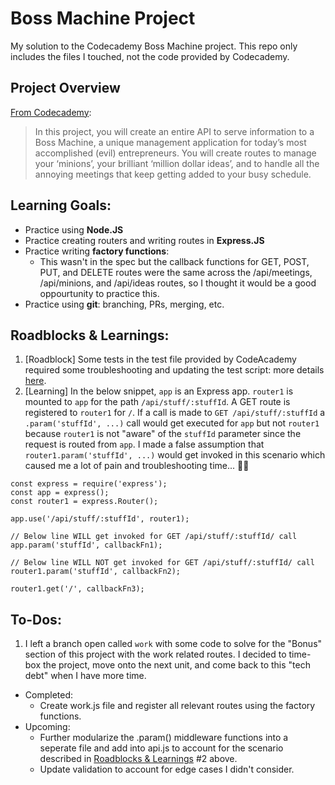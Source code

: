 # Boss Machine Project
My solution to the Codecademy Boss Machine project. This repo only includes the files I touched, not the code provided by Codecademy.

## Project Overview
[From Codecademy](https://www.codecademy.com/journeys/back-end-engineer/paths/becj-22-back-end-development/tracks/becp-22-build-a-back-end-with-express-js/modules/wdcp-22-boss-machine-0c8ce2d6-418b-487f-857f-49771b21894a/informationals/bapi-p4-boss-machine):
> In this project, you will create an entire API to serve information to a Boss Machine, a unique management application for today’s most accomplished (evil) entrepreneurs. You will create routes to manage your ‘minions’, your brilliant ‘million dollar ideas’, and to handle all the annoying meetings that keep getting added to your busy schedule.

## Learning Goals:
- Practice using **Node.JS**
- Practice creating routers and writing routes in **Express.JS**
- Practice writing **factory functions**:
  - This wasn't in the spec but the callback functions for GET, POST, PUT, and DELETE routes were the same across the /api/meetings, /api/minions, and /api/ideas routes, so I thought it would be a good oppourtunity to practice this.
- Practice using **git**: branching, PRs, merging, etc.

## Roadblocks & Learnings:
1. \[Roadblock\] Some tests in the test file provided by CodeAcademy required some troubleshooting and updating the test script: more details [here](https://discuss.codecademy.com/t/boss-machine-post-api-meetings-test-failures-fix/840420).
2. \[Learning\] In the below snippet, `app` is an Express app. `router1` is mounted to `app` for the path `/api/stuff/:stuffId`. A GET route is registered to `router1` for `/`. If a call is made to `GET /api/stuff/:stuffId` a `.param('stuffId', ...)` call would get executed for `app` but not `router1` because `router1` is not "aware" of the `stuffId` parameter since the request is routed from `app`. I made a false assumption that `router1.param('stuffId', ...)` would get invoked in this scenario which caused me a lot of pain and troubleshooting time... 🤦🏻
``` JS
const express = require('express');
const app = express();
const router1 = express.Router();

app.use('/api/stuff/:stuffId', router1);

// Below line WILL get invoked for GET /api/stuff/:stuffId/ call
app.param('stuffId', callbackFn1);

// Below line WILL NOT get invoked for GET /api/stuff/:stuffId/ call
router1.param('stuffId', callbackFn2);

router1.get('/', callbackFn3);
```

## To-Dos:
1. I left a branch open called `work` with some code to solve for the "Bonus" section of this project with the work related routes. I decided to time-box the project, move onto the next unit, and come back to this "tech debt" when I have more time.
  - Completed: 
    - Create work.js file and register all relevant routes using the factory functions.
  - Upcoming:
    - Further modularize the .param() middleware functions into a seperate file and add into api.js to account for the scenario described in [Roadblocks & Learnings](#roadblocks--learnings) #2 above.
    - Update validation to account for edge cases I didn't consider.